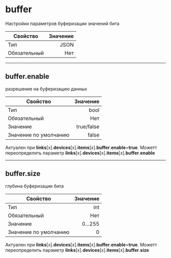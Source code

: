 # **buffer**

Настройки параметров буферизации значений бита

|Свойство|Значение|
|----|---:|
|Тип|JSON|
|Обязательный|Нет|

----

## **buffer**.**enable**

разрешение на буферизацию данных

|Свойство|Значение|
|----|---:|
|Тип|bool|
|Обязательный|Нет|
|Значение|true/false|
|Значение по умолчанию|false|

Актуален при **links**[x].**devices**[x].**items**[x].**buffer**.**enable**=**true**. Можетт переопределить параметр **links**[x].**devices**[x].**items**[x].**buffer**.**enable**

----

## **buffer**.**size**  

глубина буферизации бита

|Свойство|Значение|
|----|---:|
|Тип|int|
|Обязательный|Нет|
|Значение|0...255|
|Значение по умолчанию|0|

Актуален при **links**[x].**devices**[x].**items**[x].**buffer**.**enable**=**true**. Можетт переопределить параметр **links**[x].**devices**[x].**items**[x].**buffer**.**size**
